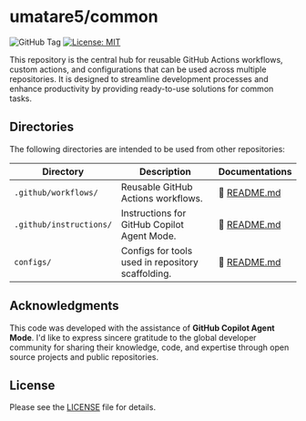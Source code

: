 # umatare5/common

![GitHub Tag](https://img.shields.io/github/v/tag/umatare5/common?label=Latest%20version)
[![License: MIT](https://img.shields.io/badge/License-MIT-yellow.svg)](https://github.com/umatare5/common/blob/main/LICENSE)

This repository is the central hub for reusable GitHub Actions workflows, custom actions, and configurations that can be used across multiple repositories. It is designed to streamline development processes and enhance productivity by providing ready-to-use solutions for common tasks.

## Directories

The following directories are intended to be used from other repositories:

| Directory               | Description                                       | Documentations                                 |
| ----------------------- | ------------------------------------------------- | ---------------------------------------------- |
| `.github/workflows/`    | Reusable GitHub Actions workflows.                | 📖 [README.md](.github/workflows/README.md)    |
| `.github/instructions/` | Instructions for GitHub Copilot Agent Mode.       | 📖 [README.md](.github/instructions/README.md) |
| `configs/`              | Configs for tools used in repository scaffolding. | 📖 [README.md](configs/README.md)              |

## Acknowledgments

This code was developed with the assistance of **GitHub Copilot Agent Mode**. I'd like to express sincere gratitude to the global developer community for sharing their knowledge, code, and expertise through open source projects and public repositories.

## License

Please see the [LICENSE](./LICENSE) file for details.
